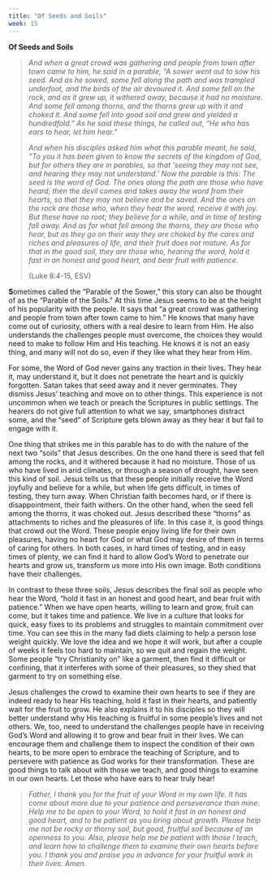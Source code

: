 ```yaml
---
title: "Of Seeds and Soils"
week: 15
---
```


**Of Seeds and Soils**

> *And when a great crowd was gathering and people from town after town
> came to him, he said in a parable, “A sower went out to sow his seed.
> And as he sowed, some fell along the path and was trampled underfoot,
> and the birds of the air devoured it. And some fell on the rock, and
> as it grew up, it withered away, because it had no moisture. And some
> fell among thorns, and the thorns grew up with it and choked it. And
> some fell into good soil and grew and yielded a hundredfold.” As he
> said these things, he called out, “He who has ears to hear, let him
> hear.”*
>
> *And when his disciples asked him what this parable meant, he said,
> “To you it has been given to know the secrets of the kingdom of God,
> but for others they are in parables, so that ‘seeing they may not see,
> and hearing they may not understand.’ Now the parable is this: The
> seed is the word of God. The ones along the path are those who have
> heard; then the devil comes and takes away the word from their hearts,
> so that they may not believe and be saved. And the ones on the rock
> are those who, when they hear the word, receive it with joy. But these
> have no root; they believe for a while, and in time of testing fall
> away. And as for what fell among the thorns, they are those who hear,
> but as they go on their way they are choked by the cares and riches
> and pleasures of life, and their fruit does not mature. As for that in
> the good soil, they are those who, hearing the word, hold it fast in
> an honest and good heart, and bear fruit with patience.*
>
> (Luke 8:4-15, ESV)

**S**ometimes called the “Parable of the Sower,” this story can also be
thought of as the “Parable of the Soils.” At this time Jesus seems to be
at the height of his popularity with the people. It says that “a great
crowd was gathering and people from town after town came to him.” He
knows that many have come out of curiosity, others with a real desire to
learn from Him. He also understands the challenges people must overcome,
the choices they would need to make to follow Him and His teaching. He
knows it is not an easy thing, and many will not do so, even if they
like what they hear from Him.

For some, the Word of God never gains any traction in their lives. They
hear it, may understand it, but it does not penetrate the heart and is
quickly forgotten. Satan takes that seed away and it never germinates.
They dismiss Jesus’ teaching and move on to other things. This
experience is not uncommon when we teach or preach the Scriptures in
public settings. The hearers do not give full attention to what we say,
smartphones distract some, and the “seed” of Scripture gets blown away
as they hear it but fail to engage with it.

One thing that strikes me in this parable has to do with the nature of
the next two “soils” that Jesus describes. On the one hand there is seed
that fell among the rocks, and it withered because it had no moisture.
Those of us who have lived in arid climates, or through a season of
drought, have seen this kind of soil. Jesus tells us that these people
initially receive the Word joyfully and believe for a while, but when
life gets difficult, in times of testing, they turn away. When Christian
faith becomes hard, or if there is disappointment, their faith withers.
On the other hand, when the seed fell among the thorns, it was choked
out. Jesus described these “thorns” as attachments to riches and the
pleasures of life. In this case it, is good things that crowd out the
Word. These people enjoy living life for their own pleasures, having no
heart for God or what God may desire of them in terms of caring for
others. In both cases, in hard times of testing, and in easy times of
plenty, we can find it hard to allow God’s Word to penetrate our hearts
and grow us, transform us more into His own image. Both conditions have
their challenges.

In contrast to these three soils, Jesus describes the final soil as
people who hear the Word, “hold it fast in an honest and good heart, and
bear fruit with patience.” When we have open hearts, willing to learn
and grow, fruit can come, but it takes time and patience. We live in a
culture that looks for quick, easy fixes to its problems and struggles
to maintain commitment over time. You can see this in the many fad diets
claiming to help a person lose weight quickly. We love the idea and we
hope it will work, but after a couple of weeks it feels too hard to
maintain, so we quit and regain the weight. Some people “try
Christianity on” like a garment, then find it difficult or confining,
that it interferes with some of their pleasures, so they shed that
garment to try on something else.

Jesus challenges the crowd to examine their own hearts to see if they
are indeed ready to hear His teaching, hold it fast in their hearts, and
patiently wait for the fruit to grow. He also explains it to his
disciples so they will better understand why His teaching is fruitful in
some people’s lives and not others. We, too, need to understand the
challenges people have in receiving God’s Word and allowing it to grow
and bear fruit in their lives. We can encourage them and challenge them
to inspect the condition of their own hearts, to be more open to embrace
the teaching of Scripture, and to persevere with patience as God works
for their transformation. These are good things to talk about with those
we teach, and good things to examine in our own hearts. Let those who
have ears to hear truly hear!

> *Father, I thank you for the fruit of your Word in my own life. It has
> come about more due to your patience and perseverance than mine. Help
> me to be open to your Word, to hold it fast in an honest and good
> heart, and to be patient as you bring about growth. Please help me not
> be rocky or thorny soil, but good, fruitful soil because of an
> openness to you. Also, please help me be patient with those I teach,
> and learn how to challenge them to examine their own hearts before
> you. I thank you and praise you in advance for your fruitful work in
> their lives. Amen.*
